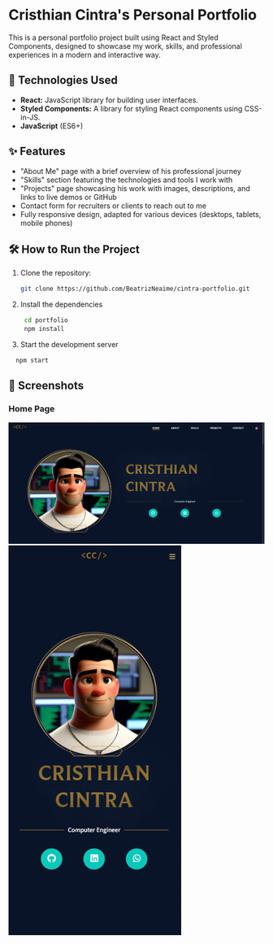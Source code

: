 # Cristhian Cintra's Personal Portfolio

This is a personal portfolio project built using React and Styled Components, designed to showcase my work, skills, and professional experiences in a modern and interactive way.

## 🚀 Technologies Used

- **React:** JavaScript library for building user interfaces.
- **Styled Components:** A library for styling React components using CSS-in-JS.
- **JavaScript** (ES6+)

## ✨ Features

- "About Me" page with a brief overview of his professional journey
- "Skills" section featuring the technologies and tools I work with
- "Projects" page showcasing his work with images, descriptions, and links to live demos or GitHub
- Contact form for recruiters or clients to reach out to me
- Fully responsive design, adapted for various devices (desktops, tablets, mobile phones)

## 🛠️ How to Run the Project

1. Clone the repository:

   ```bash
   git clone https://github.com/BeatrizNeaime/cintra-portfolio.git
   ```

2. Install the dependencies

   ```bash
    cd portfolio
    npm install
   ```

3. Start the development server

```bash
  npm start
```

## 📸 Screenshots

### Home Page

![Home Page](./src//assets//img/screenshots/desktop/home.png)
![Home Page](./src//assets//img/screenshots/mobile/home.png)
